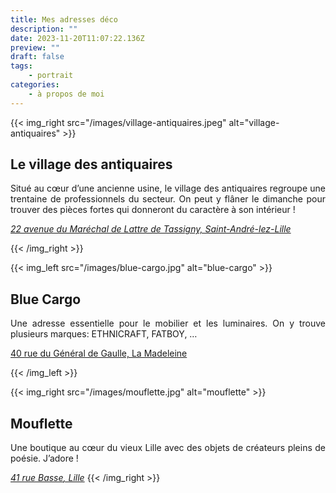 ```yaml
---
title: Mes adresses déco
description: ""
date: 2023-11-20T11:07:22.136Z
preview: ""
draft: false
tags:
    - portrait
categories:
    - à propos de moi
---
```



{{< img_right src="/images/village-antiquaires.jpeg" alt="village-antiquaires" >}}

<h2><strong>Le village des antiquaires</strong></h2>
<p align="justify">Situé au cœur d’une ancienne usine, le village des antiquaires regroupe une trentaine de professionnels du secteur. On peut y flâner le dimanche pour trouver des pièces fortes qui donneront du caractère à son intérieur&nbsp;!</p>

<a href="https://goo.gl/maps/8BG5VjCCbpr8svLr5" target="_blank" rel="noopener"><em>22 avenue du Maréchal de Lattre de Tassigny, Saint-André-lez-Lille</em></a>

{{< /img_right >}}


{{< img_left src="/images/blue-cargo.jpg" alt="blue-cargo" >}}

<h2><strong>Blue Cargo</strong></h2>
<p align="justify">Une adresse essentielle pour le mobilier et les luminaires. On y trouve plusieurs marques: ETHNICRAFT, FATBOY, …</p>
<a href="https://g.page/Bluecargo59?share" target="_blank" rel="noopener">40 rue du Général de Gaulle, La Madeleine</a>


{{< /img_left >}}

{{< img_right src="/images/mouflette.jpg" alt="mouflette" >}}
<h2><strong>Mouflette</strong></h2>
<p align="justify">Une boutique au cœur du vieux Lille avec des objets de créateurs pleins de poésie. J’adore !</p>

<a href="https://goo.gl/maps/cFU4A6wtjqQYP8wX8" target="_blank" rel="noopener"><em>41 rue Basse</em><em>, Lille</em></a>
{{< /img_right >}}

